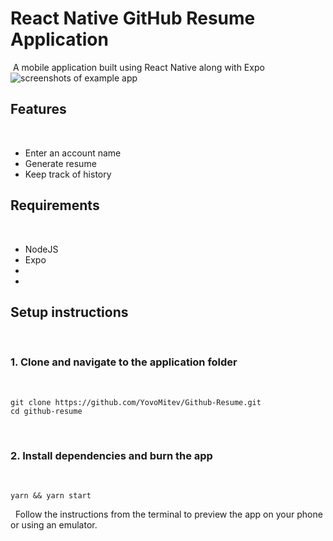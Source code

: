# React Native GitHub Resume Application
​
A mobile application built using React Native along with Expo
​
![screenshots of example app](https://i.imgur.com/hHJu9KV.png)
​
## Features
​
- Enter an account name
- Generate resume
- Keep track of history 
​
## Requirements
​
- NodeJS
- Expo
- [iOS Simulator]: https://docs.expo.io/versions/v36.0.0/workflow/ios-simulator/
- [Android Simulator]: https://docs.expo.io/versions/v36.0.0/workflow/android-studio-emulator/
​
## Setup instructions
​
### 1. Clone and navigate to the application folder
​
```
git clone https://github.com/YovoMitev/Github-Resume.git
cd github-resume
```
​
### 2. Install dependencies and burn the app
​
```
yarn && yarn start
```
​
​
Follow the instructions from the terminal to preview the app on your phone or using an emulator.